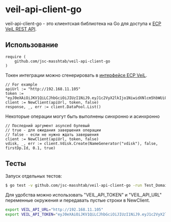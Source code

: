 # veil-api-client-go

veil-api-client-go - это клиентская библиотека на Go для доступа к [ECP VeiL REST API](https://veil.mashtab.org/docs/latest/api/).

## Использование

```
require (
    github.com/jsc-masshtab/veil-api-client-go
)
```

Токен интеграции можно сгенерировать в [интерфейсе ECP VeiL](https://veil.mashtab.org/docs/latest/base/operator_guide/security/users/#_11).

```
// For example 
apiUrl := "http://192.168.11.105"
token := "eyJ0eXAiOiJKV1QiLCJhbGciOiJIUzI1NiJ9.eyJ1c2VyX2lkIjo1NiwidXNlcm5hbWUiOiJidXIiLCJleHAiOjE5NTU0Mjc5OTEsInNzbyI6ZmFsc2UsIm9yaWdfaWF0IjoxNjQwOTMxOTkxfQ.BCPJi1hE_uvlv_sCjLYwGGq2qKJU8dbR9UUC5Cy79AA"
client := NewClient(apiUrl, token, false)
response, _, err := client.DataPool.List()
```

Некоторые операции могут быть выполнены синхронно и асинхронно
```
// Последний аргумент asynced булевый
// true - для ожидания завершения операции
// false - если не нужно ждать завершения
client := NewClient(apiUrl, token, false)
vdisk, _, err := client.Vdisk.Create(NameGenerator("vdisk"), false, firstDp.Id, 0.1, true)
```

## Тесты

Запуск отдельных тестов:
```bash
$ go test -v github.com/jsc-masshtab/veil-api-client-go -run Test_DomainList
```

Для удобства можно использовать "VEIL_API_TOKEN" и "VEIL_API_URL" переменные окружения и передавать пустые строки в NewClient.
```sh
export VEIL_API_URL="http://192.168.11.105"
export VEIL_API_TOKEN="eyJ0eXAiOiJKV1QiLCJhbGciOiJIUzI1NiJ9.eyJ1c2VyX2lkIjo1NiwidXNlcm5hbWUiOiJidXIiLCJleHAiOjE5NTU0Mjc5OTEsInNzbyI6ZmFsc2UsIm9yaWdfaWF0IjoxNjQwOTMxOTkxfQ.BCPJi1hE_uvlv_sCjLYwGGq2qKJU8dbR9UUC5Cy79AA"
```